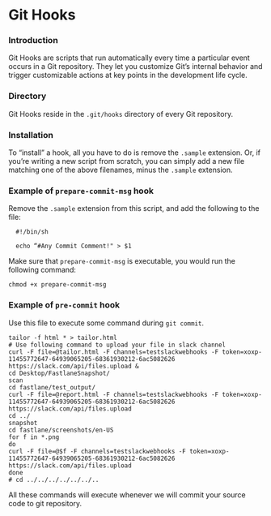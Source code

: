 # Git Hooks

### Introduction

Git Hooks are scripts that run automatically every time a particular event occurs in a Git repository. They let you customize Git’s internal behavior and trigger customizable actions at key points in the development life cycle.

### Directory

Git Hooks reside in the ```.git/hooks``` directory of every Git repository. 

### Installation

To “install” a hook, all you have to do is remove the ```.sample``` extension. Or, if you’re writing a new script from scratch, you can simply add a new file matching one of the above filenames, minus the `.sample` extension.

### Example of `prepare-commit-msg` hook

Remove the `.sample` extension from this script, and add the following to the file:

      #!/bin/sh

      echo “#Any Commit Comment!" > $1

Make sure that `prepare-commit-msg` is executable, you would run the following command:

```
chmod +x prepare-commit-msg
```

### Example of `pre-commit` hook

Use this file to execute some command during `git commit`.

```
tailor -f html * > tailor.html
# Use following command to upload your file in slack channel
curl -F file=@tailor.html -F channels=testslackwebhooks -F token=xoxp-11455772647-64939065205-68361930212-6ac5082626 https://slack.com/api/files.upload &
cd Desktop/FastlaneSnapshot/
scan
cd fastlane/test_output/
curl -F file=@report.html -F channels=testslackwebhooks -F token=xoxp-11455772647-64939065205-68361930212-6ac5082626 https://slack.com/api/files.upload
cd ../
snapshot
cd fastlane/screenshots/en-US
for f in *.png
do
curl -F file=@$f -F channels=testslackwebhooks -F token=xoxp-11455772647-64939065205-68361930212-6ac5082626 https://slack.com/api/files.upload
done
# cd ../../../../../../..
```

All these commands will execute whenever we will commit your source code to git repository.



